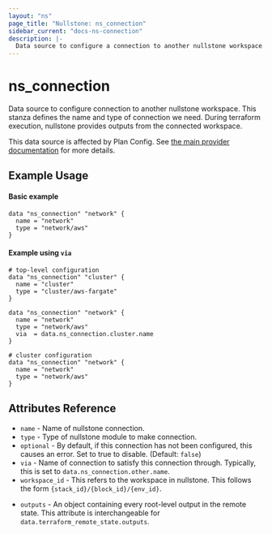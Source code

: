 ```yaml
---
layout: "ns"
page_title: "Nullstone: ns_connection"
sidebar_current: "docs-ns-connection"
description: |-
  Data source to configure a connection to another nullstone workspace.
---
```


# ns_connection

Data source to configure connection to another nullstone workspace.
This stanza defines the name and type of connection we need.
During terraform execution, nullstone provides outputs from the connected workspace.

This data source is affected by Plan Config. See [the main provider documentation](../index.html) for more details.

## Example Usage

#### Basic example

```hcl
data "ns_connection" "network" {
  name = "network"
  type = "network/aws"
}
```


#### Example using `via`

```hcl
# top-level configuration
data "ns_connection" "cluster" {
  name = "cluster"
  type = "cluster/aws-fargate"
}

data "ns_connection" "network" {
  name = "network"
  type = "network/aws"
  via  = data.ns_connection.cluster.name
}
```

```hcl
# cluster configuration
data "ns_connection" "network" {
  name = "network"
  type = "network/aws"
}
```

## Attributes Reference

* `name` - Name of nullstone connection.
* `type` - Type of nullstone module to make connection.
* `optional` - By default, if this connection has not been configured, this causes an error. Set to true to disable. (Default: `false`)
* `via` - Name of connection to satisfy this connection through. Typically, this is set to `data.ns_connection.other.name`.
* `workspace_id` - This refers to the workspace in nullstone. This follows the form `{stack_id}/{block_id}/{env_id}`.
- `outputs` - An object containing every root-level output in the remote state. This attribute is interchangeable for `data.terraform_remote_state.outputs`.
